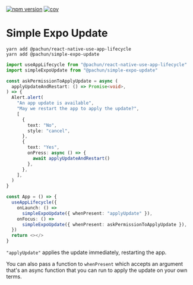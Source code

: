 [![npm version](https://img.shields.io/npm/v/@pachun/simple-expo-update.svg)](https://www.npmjs.com/package/@pachun/simple-expo-update)
[![cov](https://pachun.github.io/simple-expo-update/badges/coverage.svg)](https://github.com/pachun/simple-expo-update/actions)

# Simple Expo Update

```
yarn add @pachun/react-native-use-app-lifecycle
yarn add @pachun/simple-expo-update
```

```ts
import useAppLifecycle from "@pachun/react-native-use-app-lifecycle"
import simpleExpoUpdate from "@pachun/simple-expo-update"

const askPermissionToApplyUpdate = async (
  applyUpdateAndRestart: () => Promise<void>,
) => {
  Alert.alert(
    "An app update is available",
    "May we restart the app to apply the update?",
    [
      {
        text: "No",
        style: "cancel",
      },
      {
        text: "Yes",
        onPress: async () => {
          await applyUpdateAndRestart()
        },
      },
    ],
  )
}

const App = () => {
  useAppLifecycle({
    onLaunch: () =>
      simpleExpoUpdate({ whenPresent: "applyUpdate" }),
    onFocus: () =>
      simpleExpoUpdate({ whenPresent: askPermissionToApplyUpdate }),
  })
  return <></>
}
```

`"applyUpdate"` applies the update immediately, restarting the app.

You can also pass a function to `whenPresent` which accepts an argument that's an async function that you can run to apply the update on your own terms.
